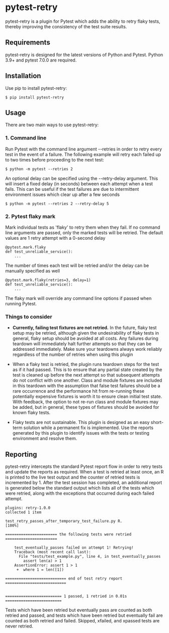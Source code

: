 # pytest-retry

pytest-retry is a plugin for Pytest which adds the ability to retry flaky tests,
thereby improving the consistency of the test suite results. 

## Requirements

pytest-retry is designed for the latest versions of Python and Pytest. Python 3.9+
and pytest 7.0.0 are required. 

## Installation

Use pip to install pytest-retry:
```
$ pip install pytest-retry
```

## Usage

There are two main ways to use pytest-retry:

### 1. Command line

Run Pytest with the command line argument --retries in order to retry every test in 
the event of a failure. The following example will retry each failed up to two times
before proceeding to the next test:

```
$ python -m pytest --retries 2
```

An optional delay can be specified using the --retry-delay argument. This will insert
a fixed delay (in seconds) between each attempt when a test fails. This can be useful
if the test failures are due to intermittent environment issues which clear up after
a few seconds

```
$ python -m pytest --retries 2 --retry-delay 5
```

### 2. Pytest flaky mark

Mark individual tests as 'flaky' to retry them when they fail. If no command line
arguments are passed, only the marked tests will be retried. The default values
are 1 retry attempt with a 0-second delay

```
@pytest.mark.flaky
def test_unreliable_service():
    ...
```

The number of times each test will be retried and/or the delay can be manually
specified as well

```
@pytest.mark.flaky(retries=3, delay=1)
def test_unreliable_service():
    ...
```

The flaky mark will override any command line options if passed when running Pytest.

### Things to consider

- **Currently, failing test fixtures are not retried.** In the future, flaky test setup 
may be retried, although given the undesirability of flaky tests in general, flaky setup 
should be avoided at all costs. Any failures during teardown will immediately halt
further attempts so that they can be addressed immediately. Make sure your teardowns
always work reliably regardless of the number of retries when using this plugin

- When a flaky test is retried, the plugin runs teardown steps for the test as if it 
had passed. This is to ensure that any partial state created by the test is cleaned up 
before the next attempt so that subsequent attempts do not conflict with one another.
Class and module fixtures are included in this teardown with the assumption that false
test failures should be a rare occurrence and the performance hit from re-running 
these potentially expensive fixtures is worth it to ensure clean initial test state. 
With feedback, the option to not re-run class and module fixtures may be added, but 
in general, these types of fixtures should be avoided for known flaky tests.

- Flaky tests are not sustainable. This plugin is designed as an easy short-term
solution while a permanent fix is implemented. Use the reports generated by this plugin
to identify issues with the tests or testing environment and resolve them.

## Reporting

pytest-retry intercepts the standard Pytest report flow in order to retry tests and
update the reports as required. When a test is retried at least once, an R is printed
to the live test output and the counter of retried tests is incremented by 1. After
the test session has completed, an additional report is generated below the standard
output which lists all of the tests which were retried, along with the exceptions
that occurred during each failed attempt. 

```
plugins: retry-1.0.0
collected 1 item

test_retry_passes_after_temporary_test_failure.py R.                     [100%]

======================= the following tests were retried =======================

	test_eventually_passes failed on attempt 1! Retrying!
	Traceback (most recent call last):
	  File "tests/test_example.py", line 4, in test_eventually_passes
	    assert len(a) > 1
	AssertionError: assert 1 > 1
	 +  where 1 = len([1])

=========================== end of test retry report ===========================


========================= 1 passed, 1 retried in 0.01s =========================
```

Tests which have been retried but eventually pass are counted as both retried and
passed, and tests which have been retried but eventually fail are counted as both
retried and failed. Skipped, xfailed, and xpassed tests are never retried.

